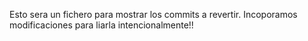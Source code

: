 Esto sera un fichero para mostrar los commits a revertir. 
Incoporamos modificaciones para liarla intencionalmente!!
